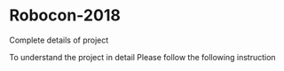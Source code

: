 # Robocon-2018
Complete details of project

To understand the project in detail Please follow the following instruction
